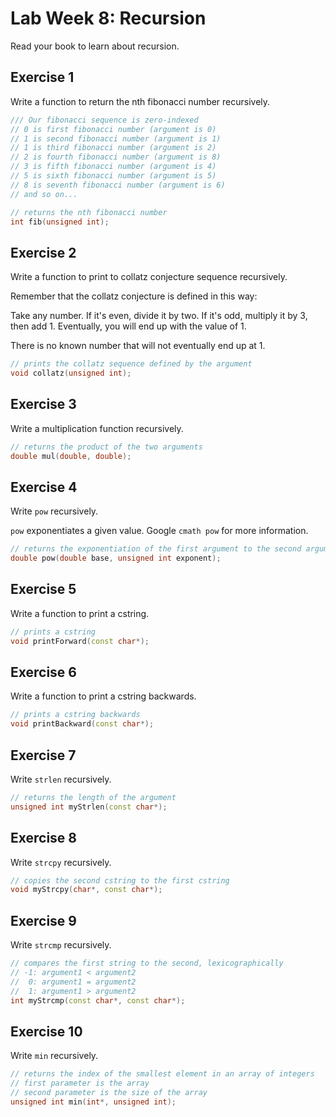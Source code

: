 Lab Week 8: Recursion
=====================

Read your book to learn about recursion.


Exercise 1
----------
Write a function to return the nth fibonacci number recursively.

```c++
/// Our fibonacci sequence is zero-indexed
// 0 is first fibonacci number (argument is 0)
// 1 is second fibonacci number (argument is 1)
// 1 is third fibonacci number (argument is 2)
// 2 is fourth fibonacci number (argument is 8)
// 3 is fifth fibonacci number (argument is 4)
// 5 is sixth fibonacci number (argument is 5)
// 8 is seventh fibonacci number (argument is 6)
// and so on...

// returns the nth fibonacci number
int fib(unsigned int);
```


Exercise 2
----------
Write a function to print to collatz conjecture sequence recursively.

Remember that the collatz conjecture is defined in this way:

Take any number.
If it's even, divide it by two.
If it's odd, multiply it by 3, then add 1.
Eventually, you will end up with the value of 1.

There is no known number that will not eventually end up at 1.

```c++
// prints the collatz sequence defined by the argument
void collatz(unsigned int);
```


Exercise 3
----------
Write a multiplication function recursively.

```c++
// returns the product of the two arguments
double mul(double, double);
```


Exercise 4
----------
Write ``pow`` recursively.

``pow`` exponentiates a given value.
Google ``cmath pow`` for more information.

```c++
// returns the exponentiation of the first argument to the second argument
double pow(double base, unsigned int exponent);
```


Exercise 5
----------
Write a function to print a cstring.

```c++
// prints a cstring
void printForward(const char*);
```


Exercise 6
----------
Write a function to print a cstring backwards.

```c++
// prints a cstring backwards
void printBackward(const char*);
```


Exercise 7
----------
Write ``strlen`` recursively.

```c++
// returns the length of the argument
unsigned int myStrlen(const char*);
```

Exercise 8
----------
Write ``strcpy`` recursively.

```c++
// copies the second cstring to the first cstring
void myStrcpy(char*, const char*);
```


Exercise 9
----------
Write ``strcmp`` recursively.

```c++
// compares the first string to the second, lexicographically
// -1: argument1 < argument2
//  0: argument1 = argument2
//  1: argument1 > argument2
int myStrcmp(const char*, const char*);
```


Exercise 10
----------
Write ``min`` recursively.

```c++
// returns the index of the smallest element in an array of integers
// first parameter is the array
// second parameter is the size of the array
unsigned int min(int*, unsigned int);
```



